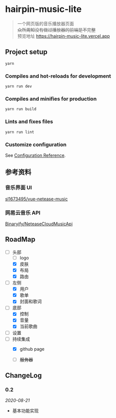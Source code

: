 # hairpin-music-lite
> 一个网页版的音乐播放器页面  
> ~~众所周知没有做过播放器的前端是不完整~~  
> 预览地址 <https://hairpin-music-lite.vercel.app>

## Project setup
```
yarn
```

### Compiles and hot-reloads for development
```
yarn run dev
```

### Compiles and minifies for production
```
yarn run build
```

### Lints and fixes files
```
yarn run lint
```

### Customize configuration
See [Configuration Reference](https://cli.vuejs.org/config/).

## 参考资料

### 音乐界面 UI
[sl1673495/vue-netease-music](https://github.com/sl1673495/vue-netease-music)

### 网易云音乐 API 
[Binaryify/NeteaseCloudMusicApi](https://github.com/Binaryify/NeteaseCloudMusicApi)


## RoadMap
- [ ] 头部
    - [ ] logo
    - [x] 皮肤
    - [x] 布局
    - [x] 路由
- [ ] 左侧
    - [x] 用户
    - [x] 歌单
    - [x] 封面和歌词
- [ ] 底部
    - [x] 控制
    - [x] 音量
    - [x] 当前歌曲
- [ ] 设置
- [ ] 持续集成
    - [x] github page
    - [ ] ~~服务器~~


## ChangeLog

### 0.2
*2020-08-21*

- 基本功能实现
